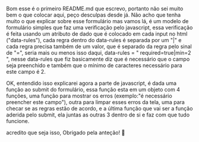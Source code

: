 Bom esse é o primeiro README.md que escrevo, portanto não sei muito bem o que colocar aqui, peço desculpas desde já.
Não acho que tenha muito o que explicar sobre esse formulário mas vamos lá, é um modelo de formulário simples que faz uma verificação pelo javascript, essa verificação é feita usando um atributo de dado que é colocado em cada input no html ("data-rules"), cada regra dentro do data-rules é separada por um "|" e cada regra precisa também de um valor, que é separado da regra pelo sinal de "=", seria mais ou menos isso daqui, data-rules = " required=true|min=2 ", nesse data-rules que fiz basicamente diz que é necessário que o campo seja preenchido e também que o mínimo de caracteres necessário para este campo é 2.

OK, entendido isso explicarei agora a parte de javascript, é dada uma função ao submit do formulário, essa função esta em um objeto com 4 funções, uma função para mostrar os erros (exemplo:"é necessário preencher este campo"), outra para limpar esses erros da tela, uma para checar se as regras estão de acordo, e a última função que vai ser a função aderida pelo submit, ela juntas as outras 3 dentro de si e faz com que tudo funcione.

acredito que seja isso, Obrigado pela anteção! 🤘
